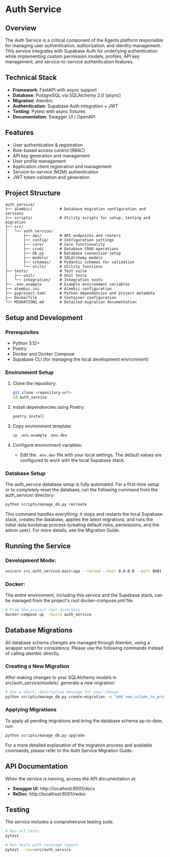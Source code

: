 # Auth Service

## Overview
The Auth Service is a critical component of the Kgents platform responsible for managing user authentication, authorization, and identity management. This service integrates with Supabase Auth for underlying authentication while implementing custom permission models, profiles, API key management, and service-to-service authentication features.

## Technical Stack
- **Framework**: FastAPI with async support
- **Database**: PostgreSQL via SQLAlchemy 2.0 (async)
- **Migration**: Alembic
- **Authentication**: Supabase Auth integration + JWT
- **Testing**: Pytest with async fixtures
- **Documentation**: Swagger UI / OpenAPI

## Features
- User authentication & registration
- Role-based access control (RBAC)
- API key generation and management
- User profile management
- Application client registration and management
- Service-to-service (M2M) authentication
- JWT token validation and generation

## Project Structure
```
auth_service/
├── alembic/            # Database migration configuration and versions
├── scripts/            # Utility scripts for setup, testing and migration
├── src/
│   └── auth_service/
│       ├── api/        # API endpoints and routers
│       ├── config/     # Configuration settings
│       ├── core/       # Core functionality
│       ├── crud/       # Database CRUD operations
│       ├── db.py       # Database connection setup
│       ├── models/     # SQLAlchemy models
│       ├── schemas/    # Pydantic schemas for validation
│       └── utils/      # Utility functions
├── tests/              # Test suite
│   ├── unit/           # Unit tests
│   └── integration/    # Integration tests
├── .env.example        # Example environment variables
├── alembic.ini         # Alembic configuration
├── pyproject.toml      # Python dependencies and project metadata
├── Dockerfile          # Container configuration
└── MIGRATIONS.md       # Detailed migration documentation
```

## Setup and Development

### Prerequisites
- Python 3.12+
- Poetry
- Docker and Docker Compose
- Supabase CLI (for managing the local development environment)

### Environment Setup

1. Clone the repository:
   ```bash
   git clone <repository-url>
   cd auth_service
   ```

2. Install dependencies using Poetry:
   ```bash
   poetry install
   ```

3. Copy environment template:
   ```bash
   cp .env.example .env.dev
   ```

4. Configure environment variables:
   - Edit the `.env.dev` file with your local settings. The default values are configured to work with the local Supabase stack.

### Database Setup

The auth_service database setup is fully automated. For a first-time setup or to completely reset the database, run the following command from the auth_service/ directory:

```bash
python scripts/manage_db.py recreate
```

This command handles everything: it stops and restarts the local Supabase stack, creates the database, applies the latest migrations, and runs the initial data bootstrap process (creating default roles, permissions, and the admin user). For more details, see the Migration Guide.

## Running the Service

### Development Mode:
```bash
uvicorn src.auth_service.main:app --reload --host 0.0.0.0 --port 8001
```

### Docker:
The entire environment, including this service and the Supabase stack, can be managed from the project's root docker-compose.yml file.

```bash
# From the project root directory
docker-compose up --build auth_service
```

## Database Migrations

All database schema changes are managed through Alembic, using a wrapper script for consistency. Please use the following commands instead of calling alembic directly.

### Creating a New Migration

After making changes to your SQLAlchemy models in src/auth_service/models/, generate a new migration:

```bash
# Use a short, descriptive message for your change
python scripts/manage_db.py create-migration -m "Add new_column_to_profiles_table"
```

### Applying Migrations

To apply all pending migrations and bring the database schema up-to-date, run:

```bash
python scripts/manage_db.py upgrade
```

For a more detailed explanation of the migration process and available commands, please refer to the Auth Service Migration Guide.

## API Documentation

When the service is running, access the API documentation at:
- **Swagger UI**: http://localhost:8001/docs
- **ReDoc**: http://localhost:8001/redoc

## Testing

The service includes a comprehensive testing suite.

```bash
# Run all tests
pytest

# Run tests with coverage report
pytest --cov=src/auth_service
```
